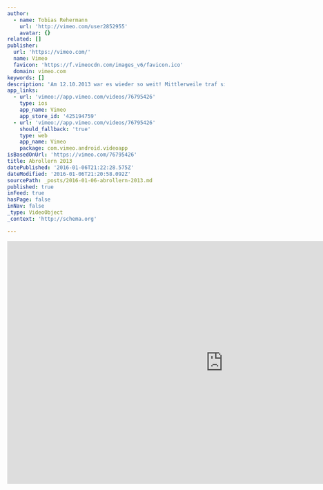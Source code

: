 ```yaml
---
author:
  - name: Tobias Rehermann
    url: 'http://vimeo.com/user2852955'
    avatar: {}
related: []
publisher:
  url: 'https://vimeo.com/'
  name: Vimeo
  favicon: 'https://f.vimeocdn.com/images_v6/favicon.ico'
  domain: vimeo.com
keywords: []
description: 'Am 12.10.2013 war es wieder so weit! Mittlerweile traf sich die norddeutsche Blechrollerszene zum 15. Mal zum Abrollern im schönen Aurich um gemeinsam den Übergang von der Fahr- in die Schraubsaison einzuleiten.'
app_links:
  - url: 'vimeo://app.vimeo.com/videos/76795426'
    type: ios
    app_name: Vimeo
    app_store_id: '425194759'
  - url: 'vimeo://app.vimeo.com/videos/76795426'
    should_fallback: 'true'
    type: web
    app_name: Vimeo
    package: com.vimeo.android.videoapp
isBasedOnUrl: 'https://vimeo.com/76795426'
title: Abrollern 2013
datePublished: '2016-01-06T21:22:28.575Z'
dateModified: '2016-01-06T21:20:58.092Z'
sourcePath: _posts/2016-01-06-abrollern-2013.md
published: true
inFeed: true
hasPage: false
inNav: false
_type: VideoObject
_context: 'http://schema.org'

---
```

<iframe src="https://cdn.embedly.com/widgets/media.html?src=https%3A%2F%2Fplayer.vimeo.com%2Fvideo%2F76795426&amp;url=https%3A%2F%2Fvimeo.com%2F76795426&amp;image=http%3A%2F%2Fi.vimeocdn.com%2Fvideo%2F451748758_1280.jpg&amp;key=b7d04c9b404c499eba89ee7072e1c4f7&amp;type=text%2Fhtml&amp;schema=vimeo" width="1000" height="563" scrolling="no" frameborder="0" allowfullscreen="allowfullscreen" style=""></iframe>